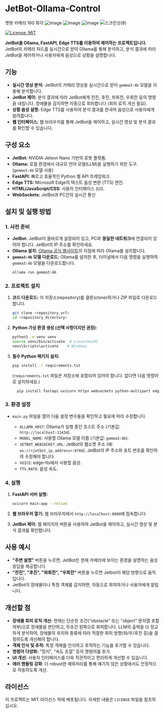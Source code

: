 # JetBot-Ollama-Control
젯봇 카메라 160 화각
![image](https://github.com/user-attachments/assets/3579a3d2-2adf-4136-ae7b-ac8d0fabf516)
![image](https://github.com/user-attachments/assets/cafdb8ff-a6a8-4e68-9124-6995bb1d16d9)
![image](https://github.com/user-attachments/assets/de3a54f3-88c1-4408-8a02-14d1a4059393)
![스크린샷(8)](https://github.com/user-attachments/assets/aa86eb50-592b-4eec-8f4b-6c5fcd727816)

[![License: MIT](https://img.shields.io/badge/License-MIT-yellow.svg)](https://opensource.org/licenses/MIT)

**JetBot을 Ollama, FastAPI, Edge TTS를 이용하여 제어하는 프로젝트입니다.**  JetBot의 카메라 피드를 실시간으로 받아 Ollama를 통해 분석하고,  분석 결과에 따라 JetBot을 제어하거나 사용자에게 음성으로 상황을 설명합니다.

## 기능

*   **실시간 영상 분석:** JetBot의 카메라 영상을 실시간으로 받아 `gemma3:4b` 모델을 이용해 분석합니다.
*   **JetBot 제어:**  분석 결과에 따라 JetBot에게  전진, 후진, 좌회전, 우회전 등의 명령을 내립니다.  장애물을 감지하면 자동으로 회피합니다 (회피 로직 개선 필요).
*   **상황 음성 설명:**  Edge TTS를 사용하여  분석 결과를 한국어 음성으로 사용자에게 알려줍니다.
*   **웹 인터페이스:**  웹 브라우저를 통해 JetBot을 제어하고, 실시간 영상 및 분석 결과를 확인할 수 있습니다.

## 구성 요소

*   **JetBot:**  NVIDIA Jetson Nano 기반의 로봇 플랫폼.
*   **Ollama:**  로컬 환경에서 대규모 언어 모델(LLM)을 실행하기 위한 도구. (`gemma3:4b` 모델 사용)
*   **FastAPI:**  빠르고 효율적인 Python 웹 API 프레임워크.
*   **Edge TTS:** Microsoft Edge의 텍스트 음성 변환 (TTS) 엔진.
*   **HTML/JavaScript/CSS:** 사용자 인터페이스 (UI).
*  **WebSockets:** JetBot과 PC간의 실시간 통신

## 설치 및 실행 방법

### 1. 사전 준비

*   **JetBot:**  JetBot이 올바르게 설정되어 있고, PC와 **동일한 네트워크**에 연결되어 있어야 합니다. JetBot의 IP 주소를 확인하세요.
*   **Ollama 설치:**  [Ollama 공식 웹사이트](https://ollama.com/)의 지침에 따라 Ollama를 설치합니다.
*   **`gemma3:4b` 모델 다운로드:**  Ollama를 설치한 후, 터미널에서 다음 명령을 실행하여 `gemma3:4b` 모델을 다운로드합니다.
    ```bash
    ollama run gemma3:4b
    ```

### 2.  프로젝트  설치

1.  **코드 다운로드:**  이 저장소(repository)를 클론(clone)하거나 ZIP 파일로 다운로드합니다.

    ```bash
    git clone <repository_url>
    cd <repository_directory>
    ```

2.  **Python 가상 환경 생성 (선택 사항이지만 권장):**

    ```bash
    python3 -m venv venv
    source venv/bin/activate  # Linux/macOS
    venv\Scripts\activate    # Windows
    ```

3.  **필수 Python 패키지 설치:**

    ```bash
    pip install -r requirements.txt
    ```
    (`requirements.txt` 파일은 저장소에 포함되어 있어야 합니다.  없다면 다음 명령어로 설치하세요.)

    ```bash
      pip install fastapi uvicorn httpx websockets python-multipart edge-tts
    ```

### 3. 환경 설정

*   `main.py` 파일을 열어 다음 설정 변수들을 확인하고 필요에 따라 수정합니다.

    *   `OLLAMA_HOST`: Ollama가 실행 중인 호스트 주소 (기본값: `http://localhost:11434`).
    *   `MODEL_NAME`: 사용할 Ollama 모델 이름 (기본값: `gemma3:4b`).
    *   `JETBOT_WEBSOCKET_URL`: JetBot의 웹소켓 주소 (예: `ws://<jetbot_ip_address>:8766`).  JetBot의 IP 주소와 포트 번호를 확인하여 수정해야 합니다.
    *    `VOICE`: edge-tts에서 사용할 음성.
    *   `TTS_RATE`: 음성 속도.

### 4. 실행

1.  **FastAPI 서버 실행:**

    ```bash
    uvicorn main:app --reload
    ```

2.  **웹 브라우저 열기:**  웹 브라우저에서 `http://localhost:8000`에 접속합니다.

3.  **JetBot 제어:** 웹 페이지의 버튼을 사용하여 JetBot을 제어하고, 실시간 영상 및 분석 결과를 확인합니다.

## 사용 예시
* **"주변 설명"** 버튼을 누르면, JetBot은 현재 카메라에 보이는 환경을 설명하는 음성 응답을 제공합니다.
* **"전진", "후진", "좌회전", "우회전"** 버튼을 누르면 Jetbot이 해당 방향으로 움직입니다.
* JetBot이 장애물이나 특정 객체를 감지하면, 자동으로 회피하거나 사용자에게 알립니다.

## 개선할 점

*   **장애물 회피 로직 개선:** 현재는 단순한 조건("obstacle" 또는 "object" 문자열 포함 여부)으로 장애물을 판단하고,  무조건 왼쪽으로 회피합니다.  LLM의 출력을 더 정교하게 분석하여,  장애물의 위치와 종류에 따라 적절한 회피 방향(좌/우/후진 등)을 결정하도록 개선해야 합니다.
*   **객체 인식 및 추적:** 특정 객체를 인식하고 추적하는 기능을 추가할 수 있습니다.
* **명령어 다양화:** "정지", "속도 조절" 등의 명령어를 추가.
*   **UI 개선:**  사용자 인터페이스를 더욱 직관적이고 편리하게 개선할 수 있습니다.
* **에러 핸들링 강화**: 더 robust한 예외처리를 통해 예기치 않은 상황에서도 안정적으로 작동하도록 개선.

## 라이선스

이 프로젝트는 MIT 라이선스 하에 배포됩니다. 자세한 내용은 `LICENSE` 파일을 참조하십시오.
